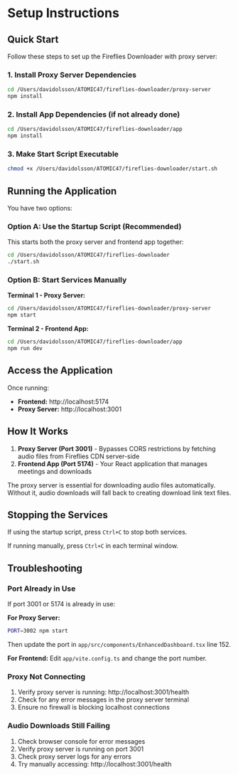 # Setup Instructions

## Quick Start

Follow these steps to set up the Fireflies Downloader with proxy server:

### 1. Install Proxy Server Dependencies

```bash
cd /Users/davidolsson/ATOMIC47/fireflies-downloader/proxy-server
npm install
```

### 2. Install App Dependencies (if not already done)

```bash
cd /Users/davidolsson/ATOMIC47/fireflies-downloader/app
npm install
```

### 3. Make Start Script Executable

```bash
chmod +x /Users/davidolsson/ATOMIC47/fireflies-downloader/start.sh
```

## Running the Application

You have two options:

### Option A: Use the Startup Script (Recommended)

This starts both the proxy server and frontend app together:

```bash
cd /Users/davidolsson/ATOMIC47/fireflies-downloader
./start.sh
```

### Option B: Start Services Manually

**Terminal 1 - Proxy Server:**
```bash
cd /Users/davidolsson/ATOMIC47/fireflies-downloader/proxy-server
npm start
```

**Terminal 2 - Frontend App:**
```bash
cd /Users/davidolsson/ATOMIC47/fireflies-downloader/app
npm run dev
```

## Access the Application

Once running:
- **Frontend:** http://localhost:5174
- **Proxy Server:** http://localhost:3001

## How It Works

1. **Proxy Server (Port 3001)** - Bypasses CORS restrictions by fetching audio files from Fireflies CDN server-side
2. **Frontend App (Port 5174)** - Your React application that manages meetings and downloads

The proxy server is essential for downloading audio files automatically. Without it, audio downloads will fall back to creating download link text files.

## Stopping the Services

If using the startup script, press `Ctrl+C` to stop both services.

If running manually, press `Ctrl+C` in each terminal window.

## Troubleshooting

### Port Already in Use

If port 3001 or 5174 is already in use:

**For Proxy Server:**
```bash
PORT=3002 npm start
```
Then update the port in `app/src/components/EnhancedDashboard.tsx` line 152.

**For Frontend:**
Edit `app/vite.config.ts` and change the port number.

### Proxy Not Connecting

1. Verify proxy server is running: http://localhost:3001/health
2. Check for any error messages in the proxy server terminal
3. Ensure no firewall is blocking localhost connections

### Audio Downloads Still Failing

1. Check browser console for error messages
2. Verify proxy server is running on port 3001
3. Check proxy server logs for any errors
4. Try manually accessing: http://localhost:3001/health


